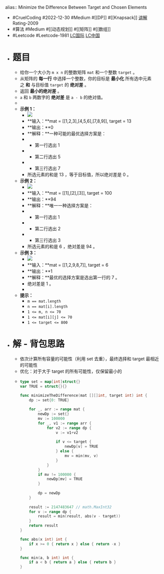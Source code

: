 alias:: Minimize the Difference Between Target and Chosen Elements

- #CruelCoding #2022-12-30 #Medium #[[DP]] #[[Knapsack]] [讲解](https://youtu.be/xdTkTgYU6Gw) Rating-2009
- #算法 #Medium #[[动态规划]] #[[矩阵]] #[[数组]]
- #Leetcode #Leetcode-1981 [LC国际](https://leetcode.com/problems/minimize-the-difference-between-target-and-chosen-elements/) [LC中国](https://leetcode.cn/problems/minimize-the-difference-between-target-and-chosen-elements/)
- # 题目
	- 给你一个大小为 `m x n` 的整数矩阵 `mat` 和一个整数 `target` 。
	- 从矩阵的 **每一行** 中选择一个整数，你的目标是 **最小化** 所有选中元素之 **和** 与目标值 `target` 的 **绝对差** 。
	- 返回 **最小的绝对差** 。
	- `a` 和 `b` 两数字的 **绝对差** 是 `a - b` 的绝对值。
	-
	- **示例 1：**
		- ![](https://assets.leetcode.com/uploads/2021/08/03/matrix1.png)
		- **输入：**mat = [[1,2,3],[4,5,6],[7,8,9]], target = 13
		- **输出：**0
		- **解释：**一种可能的最优选择方案是：
		- - 第一行选出 1
		- - 第二行选出 5
		- - 第三行选出 7
		- 所选元素的和是 13 ，等于目标值，所以绝对差是 0 。
	- **示例 2：**
		- ![](https://assets.leetcode.com/uploads/2021/08/03/matrix1-1.png)
		- **输入：**mat = [[1],[2],[3]], target = 100
		- **输出：**94
		- **解释：**唯一一种选择方案是：
		- - 第一行选出 1
		- - 第二行选出 2
		- - 第三行选出 3
		- 所选元素的和是 6 ，绝对差是 94 。
	- **示例 3：**
		- ![](https://assets.leetcode.com/uploads/2021/08/03/matrix1-3.png)
		- **输入：**mat = [[1,2,9,8,7]], target = 6
		- **输出：**1
		- **解释：**最优的选择方案是选出第一行的 7 。
		- 绝对差是 1 。
		-
	- **提示：**
		- `m == mat.length`
		- `n == mat[i].length`
		- `1 <= m, n <= 70`
		- `1 <= mat[i][j] <= 70`
		- `1 <= target <= 800`
- # 解 - 背包思路
	- 依次计算所有容量的可能性（利用 set 去重），最终选择和 target 最相近的可能性
	- 优化：对于大于 target 的所有可能性，仅保留最小的
	- ```go
	  type set = map[int]struct{}
	  var TRUE = struct{}{}
	  
	  func minimizeTheDifference(mat [][]int, target int) int {
	      dp := set{0: TRUE}
	      
	      for _, arr := range mat {
	          newDp := set{}
	          mv := 100000
	          for _, v1 := range arr {
	              for v2 := range dp {
	                  v := v1+v2
	                  
	                  if v <= target {
	                      newDp[v] = TRUE
	                  } else {
	                      mv = min(mv, v)
	                  }
	              }
	          }
	          if mv != 100000 {
	              newDp[mv] = TRUE
	          }
	          
	          dp = newDp
	      }
	      
	      result := 2147483647 // math.MaxInt32
	      for v := range dp {
	          result = min(result, abs(v - target))
	      }
	      return result
	  }
	  
	  func abs(x int) int {
	      if x >= 0 { return x } else { return -x }
	  }
	  
	  func min(a, b int) int {
	      if a < b { return a } else { return b }
	  }
	  ```